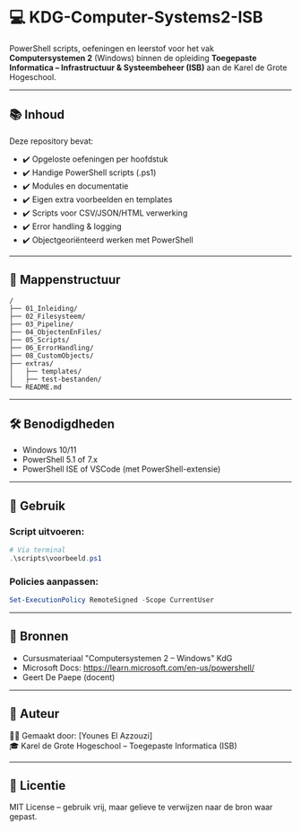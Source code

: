 # 💻 KDG-Computer-Systems2-ISB

PowerShell scripts, oefeningen en leerstof voor het vak **Computersystemen 2** (Windows) binnen de opleiding **Toegepaste Informatica – Infrastructuur & Systeembeheer (ISB)** aan de Karel de Grote Hogeschool.

---

## 📚 Inhoud

Deze repository bevat:

- ✔️ Opgeloste oefeningen per hoofdstuk
- ✔️ Handige PowerShell scripts (.ps1)
- ✔️ Modules en documentatie
- ✔️ Eigen extra voorbeelden en templates
- ✔️ Scripts voor CSV/JSON/HTML verwerking
- ✔️ Error handling & logging
- ✔️ Objectgeoriënteerd werken met PowerShell

---

## 📂 Mappenstructuur

```
/
├── 01_Inleiding/
├── 02_Filesysteem/
├── 03_Pipeline/
├── 04_ObjectenEnFiles/
├── 05_Scripts/
├── 06_ErrorHandling/
├── 08_CustomObjects/
├── extras/
│   ├── templates/
│   ├── test-bestanden/
└── README.md
```

---

## 🛠 Benodigdheden

- Windows 10/11
- PowerShell 5.1 of 7.x
- PowerShell ISE of VSCode (met PowerShell-extensie)

---

## 🚀 Gebruik

### Script uitvoeren:
```powershell
# Via terminal
.\scripts\voorbeeld.ps1
```

### Policies aanpassen:
```powershell
Set-ExecutionPolicy RemoteSigned -Scope CurrentUser
```

---

## 📘 Bronnen

- Cursusmateriaal "Computersystemen 2 – Windows" KdG
- Microsoft Docs: https://learn.microsoft.com/en-us/powershell/
- Geert De Paepe (docent)

---

## 📌 Auteur

👨‍🏫 Gemaakt door: [Younes El Azzouzi]  
🎓 Karel de Grote Hogeschool – Toegepaste Informatica (ISB)

---

## 📄 Licentie

MIT License – gebruik vrij, maar gelieve te verwijzen naar de bron waar gepast.
